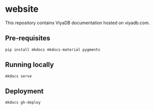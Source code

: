 website
========

This repository contains ViyaDB documentation hosted on viyadb.com.

## Pre-requisites

    pip install mkdocs mkdocs-material pygments
   
## Running locally

    mkdocs serve

## Deployment

    mkdocs gh-deploy

